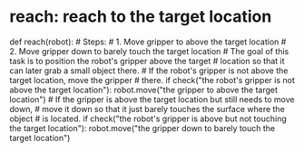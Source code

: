 # reach: reach to the target location
def reach(robot):
    # Steps:
    #  1. Move gripper to above the target location
    #  2. Move gripper down to barely touch the target location
    # The goal of this task is to position the robot's gripper above the target
    # location so that it can later grab a small object there.
    # If the robot's gripper is not above the target location, move the gripper
    # there.
    if check("the robot's gripper is not above the target location"):
        robot.move("the gripper to above the target location")
    # If the gripper is above the target location but still needs to move down,
    # move it down so that it just barely touches the surface where the object
    # is located.
    if check("the robot's gripper is above but not touching the target location"):
        robot.move("the gripper down to barely touch the target location")